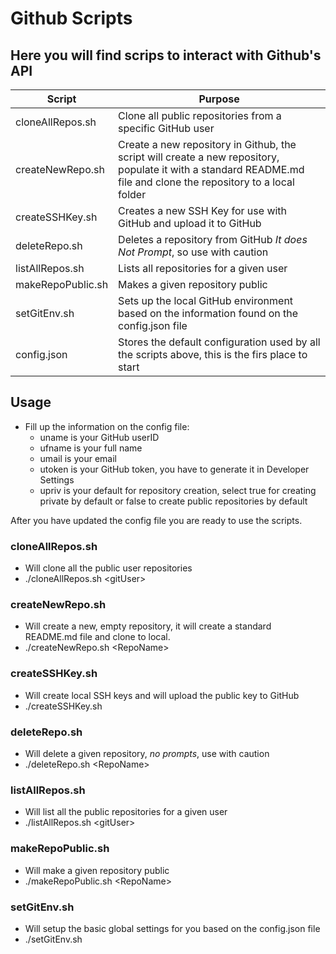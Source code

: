 # Github Scripts
## Here you will find scrips to interact with Github's API 

|Script|Purpose|
|---|---|
|cloneAllRepos.sh|Clone all public repositories from a specific GitHub user|
|createNewRepo.sh|Create a new repository in Github, the script will create a new repository, populate it with a standard README.md file and clone the repository to a local folder|
|createSSHKey.sh|Creates a new SSH Key for use with GitHub and upload it to GitHub|
|deleteRepo.sh|Deletes a repository from GitHub *It does Not Prompt*, so use with caution|
|listAllRepos.sh|Lists all repositories for a given user|
|makeRepoPublic.sh|Makes a given repository public|
|setGitEnv.sh|Sets up the local GitHub environment based on the information found on the config.json file|
|config.json|Stores the default configuration used by all the scripts above, this is the firs place to start|

## Usage
* Fill up the information on the config file:
  + uname is your GitHub userID
  + ufname is your full name
  + umail is your email
  + utoken is your GitHub token, you have to generate it in Developer Settings
  + upriv is your default for repository creation, select true for creating private by default or false to create public repositories by default

After you have updated the config file you are ready to use the scripts.

### cloneAllRepos.sh 
- Will clone all the public user repositories
- ./cloneAllRepos.sh \<gitUser\> 

### createNewRepo.sh 
- Will create a new, empty repository, it will create a standard README.md file and clone to local.
- ./createNewRepo.sh \<RepoName\>

### createSSHKey.sh
- Will create local SSH keys and will upload the public key to GitHub
- ./createSSHKey.sh

### deleteRepo.sh 
- Will delete a given repository, *no prompts*, use with caution
- ./deleteRepo.sh \<RepoName\>

### listAllRepos.sh 
- Will list all the public repositories for a given user
- ./listAllRepos.sh \<gitUser\>

### makeRepoPublic.sh 
- Will make a given repository public
- ./makeRepoPublic.sh \<RepoName\>

### setGitEnv.sh 
- Will setup the basic global settings for you based on the config.json file
- ./setGitEnv.sh
